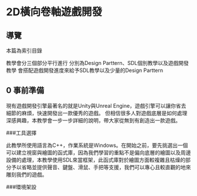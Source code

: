 # 2D橫向卷軸遊戲開發




## 導覽
本篇為索引目錄

教學會分三個部分平行進行
分別為Design Parttern、SDL個別教學以及遊戲開發教學
會搭配遊戲開發進度來給予SDL教學以及少量的Design Parttern


## 0 事前準備

現有遊戲開發引擎最著名的就是Unity與Unreal Engine，遊戲引擎可以讓你省去細節的麻煩，快速開發出一款優秀的遊戲。
但相信很多人對遊戲底層是如何處理深感興趣，本教學會一步一步詳細的說明，帶大家從無到有創造出一款遊戲。


###工具選擇

此教學所使用語言為C++，作業系統是Windows。在開始之前，要先挑選出一個可以建立視窗與繪圖的函式庫，因為我們學習的重點不是偏向底層的繪圖以及周邊設備的處理，本教學使用SDL來當框架，此函式庫對於繪圖方面較複雜且枯燥的部分予以省略並提供聲音、鍵盤、滑鼠、手把等支援，我們可以專心且較直觀的地來雕刻我們的遊戲。


###環境架設
